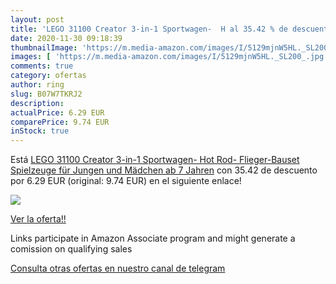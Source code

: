 ```yaml
---
layout: post
title: 'LEGO 31100 Creator 3-in-1 Sportwagen-  H al 35.42 % de descuento'
date: 2020-11-30 09:18:39
thumbnailImage: 'https://m.media-amazon.com/images/I/5129mjnW5HL._SL200_.jpg'
images: [ 'https://m.media-amazon.com/images/I/5129mjnW5HL._SL200_.jpg' ]
comments: true
category: ofertas
author: ring
slug: B07W7TKRJ2
description:
actualPrice: 6.29 EUR
comparePrice: 9.74 EUR
inStock: true
---
```


Está [LEGO 31100 Creator 3-in-1 Sportwagen-  Hot Rod-  Flieger-Bauset  Spielzeuge für Jungen und Mädchen ab 7 Jahren](https://www.amazon.de/dp/B07W7TKRJ2/?tag=tolees0ca-21) con 35.42 de descuento por 6.29 EUR (original: 9.74 EUR) en el siguiente enlace!

[![](https://m.media-amazon.com/images/I/5129mjnW5HL._SL200_.jpg)](https://www.amazon.de/dp/B07W7TKRJ2/?tag=tolees0ca-21)

[Ver la oferta!!](https://www.amazon.de/dp/B07W7TKRJ2/?tag=tolees0ca-21)

Links participate in Amazon Associate program and might generate a comission on qualifying sales

[Consulta otras ofertas en nuestro canal de telegram](https://t.me/s/ofertas25)
